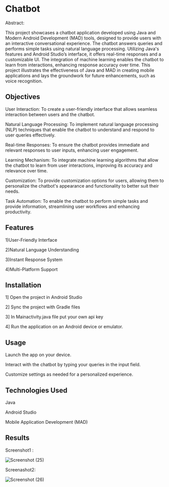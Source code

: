 # Chatbot
Abstract:

This project showcases a chatbot application developed using Java and Modern Android Development (MAD) tools, designed to provide users with an interactive conversational experience. The chatbot answers queries and performs simple tasks using natural language processing. Utilizing Java's features and Android Studio’s interface, it offers real-time responses and a customizable UI. The integration of machine learning enables the chatbot to learn from interactions, enhancing response accuracy over time. This project illustrates the effectiveness of Java and MAD in creating mobile applications and lays the groundwork for future enhancements, such as voice recognition.

## Objectives

User Interaction: To create a user-friendly interface that allows seamless interaction between users and the chatbot.

Natural Language Processing: To implement natural language processing (NLP) techniques that enable the chatbot to understand and respond to user queries effectively.

Real-time Responses: To ensure the chatbot provides immediate and relevant responses to user inputs, enhancing user engagement.

Learning Mechanism: To integrate machine learning algorithms that allow the chatbot to learn from user interactions, improving its accuracy and relevance over time.

Customization: To provide customization options for users, allowing them to personalize the chatbot's appearance and functionality to better suit their needs.

Task Automation: To enable the chatbot to perform simple tasks and provide information, streamlining user workflows and enhancing productivity.

## Features

1)User-Friendly Interface

2)Natural Language Understanding

3)Instant Response System

4)Multi-Platform Support

## Installation

1] Open the project in Android Studio

2] Sync the project with Gradle files

3] In Mainactivity.java file put your own api key

4] Run the application on an Android device or emulator.

## Usage

Launch the app on your device.

Interact with the chatbot by typing your queries in the input field.

Customize settings as needed for a personalized experience.

## Technologies Used

Java

Android Studio

Mobile Application Development (MAD)

## Results

Screenshot1 :


![Screenshot (25)](https://github.com/user-attachments/assets/eadfa97a-4370-4773-a5d1-57a59ce1b680)



Screenashot2:


![Screenshot (26)](https://github.com/user-attachments/assets/2d53b099-7c18-4c2e-8284-05f9df922c44)







